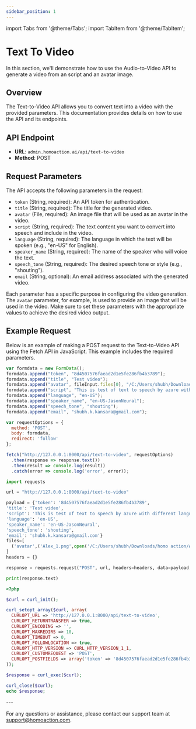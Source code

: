 ```yaml
---
sidebar_position: 1
---
```


import Tabs from '@theme/Tabs';
import TabItem from '@theme/TabItem';


# Text To Video

In this section, we'll demonstrate how to use the Audio-to-Video API to generate a video from an script and an avatar image.

## Overview

The Text-to-Video API allows you to convert text into a video with the provided parameters. This documentation provides details on how to use the API and its endpoints.

## API Endpoint

- **URL**: `admin.homoaction.ai/api/text-to-video`
- **Method**: POST

## Request Parameters

The API accepts the following parameters in the request:

- `token` (String, required): An API token for authentication.
- `title` (String, required): The title for the generated video.
- `avatar` (File, required): An image file that will be used as an avatar in the video.
- `script` (String, required): The text content you want to convert into speech and include in the video.
- `language` (String, required): The language in which the text will be spoken (e.g., "en-US" for English).
- `speaker_name` (String, required): The name of the speaker who will voice the text.
- `speech_tone` (String, required): The desired speech tone or style (e.g., "shouting").
- `email` (String, optional): An email address associated with the generated video.

Each parameter has a specific purpose in configuring the video generation. The `avatar` parameter, for example, is used to provide an image that will be used in the video. Make sure to set these parameters with the appropriate values to achieve the desired video output.

## Example Request

Below is an example of making a POST request to the Text-to-Video API using the Fetch API in JavaScript. This example includes the required parameters.

<!-- ```javascript
var formdata = new FormData();
formdata.append("token", "8d4507576faead2d1e5fe286fb4b3789");
formdata.append("title", "Test video");
formdata.append(
  "avatar",
  fileInput.files[0],
  "/C:/Users/shubh/Downloads/homo action/Alex_1.png"
);
formdata.append(
  "script",
  "This is a test of text to speech by Azure with different languages."
);
formdata.append("language", "en-US");
formdata.append("speaker_name", "en-US-JasonNeural");
formdata.append("speech_tone", "shouting");
formdata.append("email", "shubh.k.kansara@gmail.com");

var requestOptions = {
  method: "POST",
  body: formdata,
  redirect: "follow",
};

fetch("admin.homoaction.ai/api/text-to-video", requestOptions)
  .then((response) => response.text())
  .then((result) => console.log(result))
  .catch((error) => console.log("error", error));
``` -->


<Tabs>
  <TabItem value="javascript" label="JavaScript" default>

```javascript
var formdata = new FormData();
formdata.append("token", "8d4507576faead2d1e5fe286fb4b3789");
formdata.append("title", "Test video");
formdata.append("avatar", fileInput.files[0], "/C:/Users/shubh/Downloads/homo action/Alex_1.png");
formdata.append("script", "This is test of text to speech by azure with different languages.");
formdata.append("language", "en-US");
formdata.append("speaker_name", "en-US-JasonNeural");
formdata.append("speech_tone", "shouting");
formdata.append("email", "shubh.k.kansara@gmail.com");

var requestOptions = {
  method: 'POST',
  body: formdata,
  redirect: 'follow'
};

fetch("http://127.0.0.1:8000/api/text-to-video", requestOptions)
  .then(response => response.text())
  .then(result => console.log(result))
  .catch(error => console.log('error', error));
```

</TabItem>
<TabItem value="python" label="Python" default>

```python
import requests

url = "http://127.0.0.1:8000/api/text-to-video"

payload = {'token': '8d4507576faead2d1e5fe286fb4b3789',
'title': 'Test video',
'script': 'This is test of text to speech by azure with different languages.',
'language': 'en-US',
'speaker_name': 'en-US-JasonNeural',
'speech_tone': 'shouting',
'email': 'shubh.k.kansara@gmail.com'}
files=[
  ('avatar',('Alex_1.png',open('/C:/Users/shubh/Downloads/homo action/Alex_1.png','rb'),'image/png'))
]
headers = {}

response = requests.request("POST", url, headers=headers, data=payload, files=files)

print(response.text)

```

  </TabItem>

<TabItem value="php" label="PHP">

```php
<?php

$curl = curl_init();

curl_setopt_array($curl, array(
  CURLOPT_URL => 'http://127.0.0.1:8000/api/text-to-video',
  CURLOPT_RETURNTRANSFER => true,
  CURLOPT_ENCODING => '',
  CURLOPT_MAXREDIRS => 10,
  CURLOPT_TIMEOUT => 0,
  CURLOPT_FOLLOWLOCATION => true,
  CURLOPT_HTTP_VERSION => CURL_HTTP_VERSION_1_1,
  CURLOPT_CUSTOMREQUEST => 'POST',
  CURLOPT_POSTFIELDS => array('token' => '8d4507576faead2d1e5fe286fb4b3789','title' => 'Test video','avatar'=> new CURLFILE('/C:/Users/shubh/Downloads/homo action/Alex_1.png'),'script' => 'This is test of text to speech by azure with different languages.','language' => 'en-US','speaker_name' => 'en-US-JasonNeural','speech_tone' => 'shouting','email' => 'shubh.k.kansara@gmail.com'),
));

$response = curl_exec($curl);

curl_close($curl);
echo $response;

```

</TabItem>
</Tabs>
---

For any questions or assistance, please contact our support team at [support@homoaction.com](mailto:support@homoaction.com).
